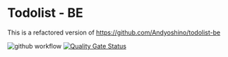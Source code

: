 # Todolist - BE
This is a refactored version of https://github.com/Andyoshino/todolist-be

![github workflow](https://github.com/Andyoshino/todolist-be-refactored/actions/workflows/run-tests.yml/badge.svg)
[![Quality Gate Status](https://sonarcloud.io/api/project_badges/measure?project=Andyoshino_todolist-be-refactored&metric=alert_status)](https://sonarcloud.io/summary/new_code?id=Andyoshino_todolist-be-refactored)
